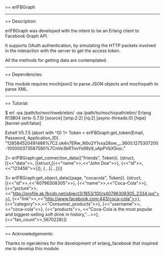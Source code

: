 == erlFBGraph

-----------------------------
== Description:

erlFBGraph was developed with the intent to be an Erlang client to Facebook Graph API.

It supports OAuth authentication, by simulating the HTTP packets involved in the interaction with the server to get the access token.

All the methods for getting data are contemplated.

-----------------------------
== Dependencies:

This module requires mochijson2 to parse JSON objects and mochixpath to parse XML.

-----------------------------
== Tutorial:

$ erl -pa /path/to/mochiweb/ebin/ -pa /path/to/mochixpath/ebin/
Erlang R13B04 (erts-5.7.5) [source] [smp:2:2] [rq:2] [async-threads:0] [hipe] [kernel-poll:false]

Eshell V5.7.5  (abort with ^G)
1> Token = erlFBGraph:get_token(Email, Password, Application_ID).
"128584520491486%7C2.ok4n7ERw_N0o2Y1vxa28ow__.3600.1275307200-100000373587590%7CnVe3bRTnvYs99z9_vApPVbX5ioc."

2> erlFBGraph:get_connection_data({"friends", Token}).
{struct,[{<<"data">>,
          [{struct,[{<<"name">>,<<"John Doe">>},
                    {<<"id">>,<<"123456">>}]}, 
           {...}|...]}]}

3> erlFBGraph:get_object_data({page, "cocacola", Token}).
{struct,[{<<"id">>,<<"40796308305">>},
         {<<"name">>,<<"Coca-Cola">>},
         {<<"picture">>,
          <<"http://profile.ak.fbcdn.net/object3/1853/100/s40796308305_2334.jpg">>},
         {<<"link">>,<<"http://www.facebook.com:443/coca-cola">>},
         {<<"category">>,<<"Consumer_products">>},
         {<<"username">>,<<"coca-cola">>},
         {<<"products">>,
          <<"Coca-Cola is the most popular and biggest-selling soft drink in history,"...>>},
         {<<"fan_count">>,5670228}]}

-----------------------------
== Acknowledgements:

Thanks to ngerakines for the development of erlang_facebook that inspired me to develop this module.
